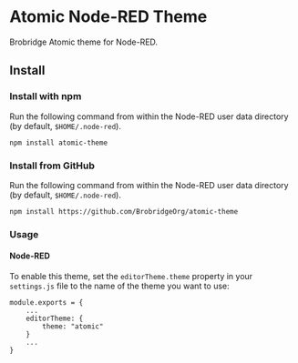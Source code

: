 

# Atomic Node-RED Theme

Brobridge Atomic theme for Node-RED.

## Install

### Install with npm

Run the following command from within the Node-RED user data directory (by default, `$HOME/.node-red`).

```shell
npm install atomic-theme
```

### Install from GitHub

Run the following command from within the Node-RED user data directory (by default, `$HOME/.node-red`).

```shell
npm install https://github.com/BrobridgeOrg/atomic-theme
```

### Usage

#### Node-RED

To enable this theme, set the `editorTheme.theme` property in your `settings.js` file
to the name of the theme you want to use:

```
module.exports = {
    ...
    editorTheme: {
        theme: "atomic"
    }
    ...
}
```
